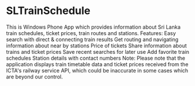 # SLTrainSchedule
This is Windows Phone App which provides information about Sri Lanka train schedules, ticket prices, train routes and stations.    Features:  Easy search with direct &amp; connecting train results Get routing and navigating information about near by stations Price of tickets Share information about trains and ticket prices Save recent searches for later use Add favorite train schedules Station details with contact numbers    Note:  Please note that the application displays train timetable data and ticket prices received from the ICTA's railway service API, which could be inaccurate in some cases which are beyond our control.
